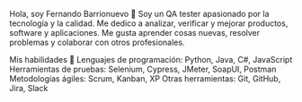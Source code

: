 Hola, soy Fernando Barrionuevo 👋
Soy un QA tester apasionado por la tecnología y la calidad. Me dedico a analizar, verificar y mejorar productos, software y aplicaciones. Me gusta aprender cosas nuevas, resolver problemas y colaborar con otros profesionales.

Mis habilidades 🚀
Lenguajes de programación: Python, Java, C#, JavaScript
Herramientas de pruebas: Selenium, Cypress, JMeter, SoapUI, Postman
Metodologías ágiles: Scrum, Kanban, XP
Otras herramientas: Git, GitHub, Jira, Slack
